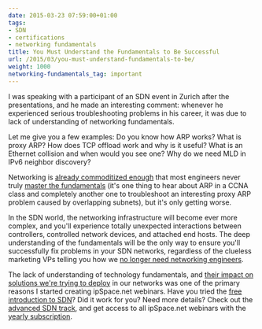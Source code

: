 ```yaml
---
date: 2015-03-23 07:59:00+01:00
tags:
- SDN
- certifications
- networking fundamentals
title: You Must Understand the Fundamentals to Be Successful
url: /2015/03/you-must-understand-fundamentals-to-be/
weight: 1000
networking-fundamentals_tag: important
---
```

I was speaking with a participant of an SDN event in Zurich after the presentations, and he made an interesting comment: whenever he experienced serious troubleshooting problems in his career, it was due to lack of understanding of networking fundamentals.

Let me give you a few examples: Do you know how ARP works? What is proxy ARP? How does TCP offload work and why is it useful? What is an Ethernet collision and when would you see one? Why do we need MLD in IPv6 neighbor discovery?
<!--more-->
Networking is [already commoditized enough](/2012/03/knowledge-and-complexity/) that most engineers never truly [master the fundamentals](/2008/09/knowledge-or-recipes/) (it\'s one thing to hear about ARP in a CCNA class and completely another one to troubleshoot an interesting proxy ARP problem caused by overlapping subnets), but it's only getting worse.

In the SDN world, the networking infrastructure will become ever more complex, and you'll experience totally unexpected interactions between controllers, controlled network devices, and attached end hosts. The deep understanding of the fundamentals will be the only way to ensure you'll successfully fix problems in your SDN networks, regardless of the clueless marketing VPs telling you how we [no longer need networking engineers](/2012/09/sdn-career-choices-and-magic-graphs/).

The lack of understanding of technology fundamentals, and [their impact on solutions we're trying to deploy](/2015/03/response-why-technology-still-matters/) in our networks was one of the primary reasons I started creating ipSpace.net webinars. Have you tried the [free introduction to SDN](http://www.ipspace.net/Introduction_to_SDN)? Did it work for you? Need more details? Check out the [advanced SDN track](http://www.ipspace.net/SDN_Track), and get access to all ipSpace.net webinars with the [yearly subscription](http://www.ipspace.net/Subscription).
